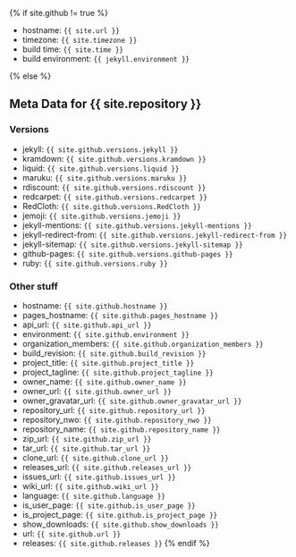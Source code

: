{% if site.github != true %}
- hostname: `{{ site.url }}`
- timezone: `{{ site.timezone }}`
- build time: `{{ site.time }}`
- build environment: `{{ jekyll.environment }}`


{% else %}

## Meta Data for {{ site.repository }}
### Versions

- jekyll: `{{ site.github.versions.jekyll }}`
- kramdown: `{{ site.github.versions.kramdown }}`
- liquid: `{{ site.github.versions.liquid }}`
- maruku: `{{ site.github.versions.maruku }}`
- rdiscount: `{{ site.github.versions.rdiscount }}`
- redcarpet: `{{ site.github.versions.redcarpet }}`
- RedCloth: `{{ site.github.versions.RedCloth }}`
- jemoji: `{{ site.github.versions.jemoji }}`
- jekyll-mentions: `{{ site.github.versions.jekyll-mentions }}`
- jekyll-redirect-from: `{{ site.github.versions.jekyll-redirect-from }}`
- jekyll-sitemap: `{{ site.github.versions.jekyll-sitemap }}`
- github-pages: `{{ site.github.versions.github-pages }}`
- ruby: `{{ site.github.versions.ruby }}`

### Other stuff
- hostname: `{{ site.github.hostname }}`
- pages_hostname: `{{ site.github.pages_hostname }}`
- api_url: `{{ site.github.api_url }}`
- environment: `{{ site.github.environment }}`
- organization_members: `{{ site.github.organization_members }}`
- build_revision: `{{ site.github.build_revision }}`
- project_title: `{{ site.github.project_title }}`
- project_tagline: `{{ site.github.project_tagline }}`
- owner_name: `{{ site.github.owner_name }}`
- owner_url: `{{ site.github.owner_url }}`
- owner_gravatar_url: `{{ site.github.owner_gravatar_url }}`
- repository_url: `{{ site.github.repository_url }}`
- repository_nwo: `{{ site.github.repository_nwo }}`
- repository_name: `{{ site.github.repository_name }}`
- zip_url: `{{ site.github.zip_url }}`
- tar_url: `{{ site.github.tar_url }}`
- clone_url: `{{ site.github.clone_url }}`
- releases_url: `{{ site.github.releases_url }}`
- issues_url: `{{ site.github.issues_url }}`
- wiki_url: `{{ site.github.wiki_url }}`
- language: `{{ site.github.language }}`
- is_user_page: `{{ site.github.is_user_page }}`
- is_project_page: `{{ site.github.is_project_page }}`
- show_downloads: `{{ site.github.show_downloads }}`
- url: `{{ site.github.url }}`
- releases: `{{ site.github.releases }}`
{% endif %}
